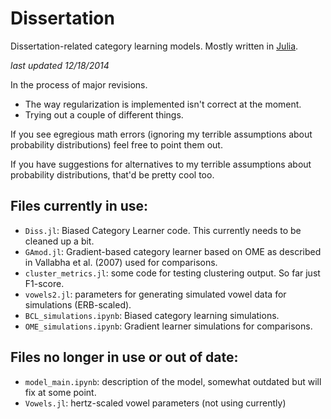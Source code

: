 Dissertation
============

Dissertation-related category learning models. Mostly written in [Julia](julialang.org).

*last updated 12/18/2014*

In the process of major revisions.

* The way regularization is implemented isn't correct at the moment.
* Trying out a couple of different things.

If you see egregious math errors (ignoring my terrible assumptions about probability distributions) feel free to point them out.

If you have suggestions for alternatives to my terrible assumptions about probability distributions, that'd be pretty cool too.

## Files currently in use:

* `Diss.jl`: Biased Category Learner code. This currently needs to be cleaned up a bit.
* `GAmod.jl`: Gradient-based category learner based on OME as described in Vallabha et al. (2007) used for comparisons.
* `cluster_metrics.jl`: some code for testing clustering output. So far just F1-score.
* `vowels2.jl`: parameters for generating simulated vowel data for simulations (ERB-scaled).
* `BCL_simulations.ipynb`: Biased category learning simulations.
* `OME_simulations.ipynb`: Gradient learner simulations for comparisons.

## Files no longer in use or out of date:

* `model_main.ipynb`: description of the model, somewhat outdated but will fix at some point.
* `Vowels.jl`: hertz-scaled vowel parameters (not using currently)

